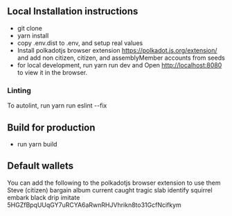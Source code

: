 ## Local Installation instructions

- git clone
- yarn install
- copy .env.dist to .env, and setup real values
- Install polkadotjs browser extension https://polkadot.js.org/extension/ and add non citizen, citizen, and assemblyMember accounts from seeds
- for local development, run yarn run dev and Open [http://localhost:8080](http://localhost:8080) to view it in the browser.

### Linting
To autolint, run
yarn run eslint --fix

## Build for production

 - run yarn build
 
## Default wallets
You can add the following to the polkadotjs browser extension to use them
Steve (citizen)
bargain album current caught tragic slab identify squirrel embark black drip imitate
5HGZfBpqUUqGY7uRCYA6aRwnRHJVhrikn8to31GcfNcifkym
